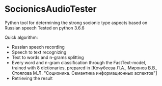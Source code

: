 # SocionicsAudioTester
Python tool for determining the strong socionic type aspects based on Russian speech
Tested on python 3.6.6

Quick algorithm:
- Russian speech recording
- Speech to text recognizing
- Text to words and n-grams splitting
- Every word and n-gram classification through the FastText-model, trained with 8 dictionaries, prepared in [Кочубеева Л.А., Миронов В.В., Стоялова М.Л. "Соционика. Семантика информационных аспектов"]
- Retrieving the result
